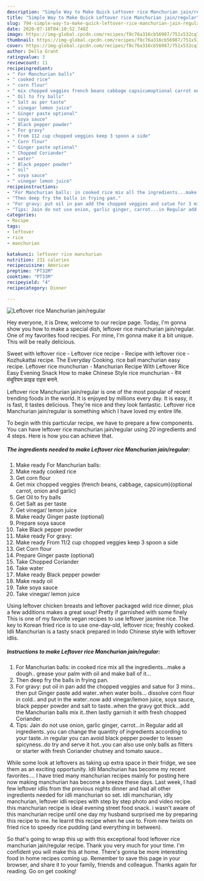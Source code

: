 ```yaml
---
description: "Simple Way to Make Quick Leftover rice Manchurian jain/regular"
title: "Simple Way to Make Quick Leftover rice Manchurian jain/regular"
slug: 794-simple-way-to-make-quick-leftover-rice-manchurian-jain-regular
date: 2020-07-10T04:10:52.740Z
image: https://img-global.cpcdn.com/recipes/f8c76a316cb56987/751x532cq70/leftover-rice-manchurian-jainregular-recipe-main-photo.jpg
thumbnail: https://img-global.cpcdn.com/recipes/f8c76a316cb56987/751x532cq70/leftover-rice-manchurian-jainregular-recipe-main-photo.jpg
cover: https://img-global.cpcdn.com/recipes/f8c76a316cb56987/751x532cq70/leftover-rice-manchurian-jainregular-recipe-main-photo.jpg
author: Della Grant
ratingvalue: 3
reviewcount: 11
recipeingredient:
- " For Manchurian balls"
- " cooked rice"
- " corn flour"
- " mix chopped veggies french beans cabbage capsicumoptional carrot onion and garlic"
- " Oil to fry balls"
- " Salt as per taste"
- " vinegar lemon juice"
- " Ginger paste optional"
- " soya sauce"
- " Black pepper powder"
- " For gravy"
- " From 112 cup chopped veggies keep 3 spoon a side"
- " Corn flour"
- " Ginger paste optional"
- " Chopped Coriander"
- " water"
- " Black pepper powder"
- " oil"
- " soya sauce"
- " vinegar lemon juice"
recipeinstructions:
- "For Manchurian balls: in cooked rice mix all the ingredients...make a dough.. grease your palm with oil and make ball of it..."
- "Then deep fry the balls in frying pan."
- "For gravy: put oil in pan add the chopped veggies and satue for 3 mins.. then put Ginger paste add water..when water boils... dissolve corn flour in cold.. and put in the water..now add vinegar/lemon juice, soya sauce, black pepper powder and salt to taste..when the gravy got thick...add the Manchurian balls mix it..then lastly garnish it with fresh chopped Coriander."
- "Tips: Jain do not use onion, garlic ginger, carrot...in Regular add all ingredients..you can change the quantity of ingredients according to your taste..in regular you can avoid black pepper powder to lessen spicyness..do try and serve it hot..you can also use only balls as fitters or starter with fresh Coriander chutney and tomato sauce.."
categories:
- Recipe
tags:
- leftover
- rice
- manchurian

katakunci: leftover rice manchurian 
nutrition: 231 calories
recipecuisine: American
preptime: "PT32M"
cooktime: "PT33M"
recipeyield: "4"
recipecategory: Dinner

---
```



![Leftover rice Manchurian jain/regular](https://img-global.cpcdn.com/recipes/f8c76a316cb56987/751x532cq70/leftover-rice-manchurian-jainregular-recipe-main-photo.jpg)

Hey everyone, it is Drew, welcome to our recipe page. Today, I'm gonna show you how to make a special dish, leftover rice manchurian jain/regular. One of my favorites food recipes. For mine, I'm gonna make it a bit unique. This will be really delicious.

Sweet with leftover rice - Leftover rice recipe - Recipe with leftover rice - Kozhukattai recipe. The Everyday Cooking. rice ball manchurian easy recipe. Leftover rice munchurian - Manchurian Recipe With Leftover Rice Easy Evening Snack How to make Chinese Style rice munchurian - वेज मंचूरियन फ्राइड राइस बनाने.

Leftover rice Manchurian jain/regular is one of the most popular of recent trending foods in the world. It is enjoyed by millions every day. It is easy, it is fast, it tastes delicious. They're nice and they look fantastic. Leftover rice Manchurian jain/regular is something which I have loved my entire life.


To begin with this particular recipe, we have to prepare a few components. You can have leftover rice manchurian jain/regular using 20 ingredients and 4 steps. Here is how you can achieve that.

<!--inarticleads1-->

##### The ingredients needed to make Leftover rice Manchurian jain/regular:

1. Make ready  For Manchurian balls:
1. Make ready  cooked rice
1. Get  corn flour
1. Get  mix chopped veggies (french beans, cabbage, capsicum)(optional carrot, onion and garlic)
1. Get  Oil to fry balls
1. Get  Salt as per taste
1. Get  vinegar/ lemon juice
1. Make ready  Ginger paste (optional)
1. Prepare  soya sauce
1. Take  Black pepper powder
1. Make ready  For gravy:
1. Make ready  From 11/2 cup chopped veggies keep 3 spoon a side
1. Get  Corn flour
1. Prepare  Ginger paste (optional)
1. Take  Chopped Coriander
1. Take  water
1. Make ready  Black pepper powder
1. Make ready  oil
1. Take  soya sauce
1. Take  vinegar/ lemon juice


Using leftover chicken breasts and leftover packaged wild rice dinner, plus a few additions makes a great soup! Pretty if garnished with some finely This is one of my favorite vegan recipes to use leftover jasmine rice. The key to Korean fried rice is to use one-day-old, leftover rice; freshly cooked. Idli Manchurian is a tasty snack prepared in Indo Chinese style with leftover idlis. 

<!--inarticleads2-->

##### Instructions to make Leftover rice Manchurian jain/regular:

1. For Manchurian balls: in cooked rice mix all the ingredients...make a dough.. grease your palm with oil and make ball of it...
1. Then deep fry the balls in frying pan.
1. For gravy: put oil in pan add the chopped veggies and satue for 3 mins.. then put Ginger paste add water..when water boils... dissolve corn flour in cold.. and put in the water..now add vinegar/lemon juice, soya sauce, black pepper powder and salt to taste..when the gravy got thick...add the Manchurian balls mix it..then lastly garnish it with fresh chopped Coriander.
1. Tips: Jain do not use onion, garlic ginger, carrot...in Regular add all ingredients..you can change the quantity of ingredients according to your taste..in regular you can avoid black pepper powder to lessen spicyness..do try and serve it hot..you can also use only balls as fitters or starter with fresh Coriander chutney and tomato sauce..


While some look at leftovers as taking up extra space in their fridge, we see them as an exciting opportunity. Idli Manchurian has become my recent favorites…. I have tried many manchurian recipes mainly for posting here now making manchurian has become a breeze these days. Last week, I had few leftover idlis from the previous nights dinner and had all other ingredients needed for idli manchurian so set. idli manchurian, idly manchurian, leftover idli recipes with step by step photo and video recipe. this manchurian recipe is ideal evening street food snack. i wasn&#39;t aware of this manchurian recipe until one day my husband surprised me by preparing this recipe to me. he learnt this recipe when he use to. From new twists on fried rice to speedy rice pudding (and everything in between). 

So that's going to wrap this up with this exceptional food leftover rice manchurian jain/regular recipe. Thank you very much for your time. I'm confident you will make this at home. There's gonna be more interesting food in home recipes coming up. Remember to save this page in your browser, and share it to your family, friends and colleague. Thanks again for reading. Go on get cooking!
